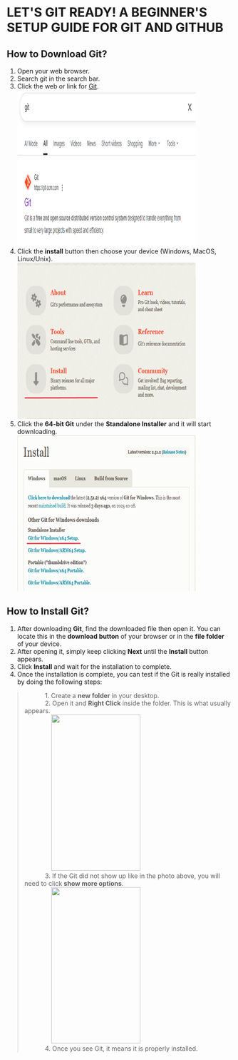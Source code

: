 # **LET'S GIT READY! A BEGINNER'S SETUP GUIDE FOR GIT AND GITHUB**

## **How to Download Git?**

1. Open your web browser.  
2. Search git in the search bar.
3. Click the web or link for [Git](https://git-scm.com/).<br>
    <img src="https://github.com/francisdominicmarfil-hub/DSAMidterm/blob/main/Images/Git%20Link.png?raw=true" width="400" height="350"><br>
4. Click the **install** button then choose your device (Windows, MacOS, Linux/Unix).<br>
    <img src="https://github.com/francisdominicmarfil-hub/DSAMidterm/blob/main/Images/Install%20Button.png?raw=true" width="400" height="350"><br>
5. Click the **64-bit Git** under the **Standalone Installer** and it will start downloading.<br>
    <img src="https://github.com/francisdominicmarfil-hub/DSAMidterm/blob/main/Images/Device%20Choices%20and%2064-bit.png?raw=true" width="400" height="350"><br>

## **How to Install Git?**

1. After downloading **Git**, find the downloaded file then open it. You can locate this in the **download button** of your browser or in the **file folder** of your device.
2. After opening it, simply keep clicking **Next** until the **Install** button appears.
3. Click **Install** and wait for the installation to complete.
4. Once the installation is complete, you can test if the Git is really installed by doing the following steps:
> &emsp;&emsp;&emsp; 1. Create a **new folder** in your desktop.  
> &emsp;&emsp;&emsp; 2. Open it and **Right Click** inside the folder. This is what usually appears.<br>
>   &emsp;&emsp;&emsp;&emsp; <image src="https://github.com/francisdominicmarfil-hub/DSAMidterm/blob/main/Images/Testifying%20Git.png?raw=true" width="200" height="350"><br> 
> &emsp;&emsp;&emsp; 3. If the Git did not show up like in the photo above, you will need to click **show more options**.<br>
> &emsp;&emsp;&emsp;&emsp; <image src="https://github.com/francisdominicmarfil-hub/DSAMidterm/blob/main/Images/Git%20Location.png?raw=true" width="200" height="350"><br> 
> &emsp;&emsp;&emsp; 4. Once you see Git, it means it is properly installed.
